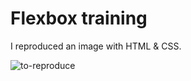 # Flexbox training

I reproduced an image with HTML & CSS.

![to-reproduce](https://user-images.githubusercontent.com/83082486/213927983-fce4a7a2-5c28-4a15-b46b-ccd8b8437560.png)
